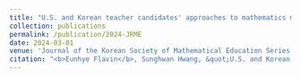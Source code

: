 ```yaml
---
title: "U.S. and Korean teacher candidates' approaches to mathematics modeling on a social justice issue"
collection: publications
permalink: /publication/2024-JRME
date: 2024-03-01
venue: 'Journal of the Korean Society of Mathematical Education Series D: Research in Mathematical Education'
citation: "<b>Eunhye Flavin</b>, Sunghwan Hwang, &quot;U.S. and Korean teacher candidates' approaches to mathematics modeling on a social justice issue,&quot; in <i>Journal of the Korean Society of Mathematical Education Series D: Research in Mathematical Education</i>, forthcoming, 2024."
---
```

